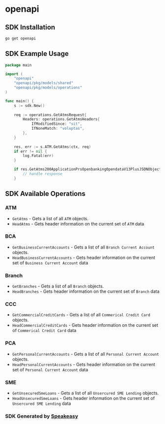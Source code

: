 # openapi

<!-- Start SDK Installation -->
## SDK Installation

```bash
go get openapi
```
<!-- End SDK Installation -->

## SDK Example Usage
<!-- Start SDK Example Usage -->
```go
package main

import (
    "openapi"
    "openapi/pkg/models/shared"
    "openapi/pkg/models/operations"
)

func main() {
    s := sdk.New()
    
    req := operations.GetAtmsRequest{
        Headers: operations.GetAtmsHeaders{
            IfModifiedSince: "sit",
            IfNoneMatch: "voluptas",
        },
    }
    
    res, err := s.ATM.GetAtms(ctx, req)
    if err != nil {
        log.Fatal(err)
    }

    if res.GetAtms200ApplicationPrsOpenbankingOpendataV13PlusJSONObject != nil {
        // handle response
    }
```
<!-- End SDK Example Usage -->

<!-- Start SDK Available Operations -->
## SDK Available Operations

### ATM

* `GetAtms` - Gets a list of all `ATM` objects.
* `HeadAtms` - Gets header information on the current set of `ATM` data

### BCA

* `GetBusinessCurrentAccounts` - Gets a list of all `Branch Current Account` objects.
* `HeadBusinessCurrentAccounts` - Gets header information on the current set of `Business Current Account` data

### Branch

* `GetBranches` - Gets a list of all `Branch` objects.
* `HeadBranches` - Gets header information on the current set of `Branch` data

### CCC

* `GetCommercialCreditCards` - Gets a list of all `Commerical Credit Card` objects.
* `HeadCommercialCreditCards` - Gets header information on the current set of `Commerical Credit Card` data

### PCA

* `GetPersonalCurrentAccounts` - Gets a list of all `Personal Current Account` objects.
* `HeadPersonalCurrentAccounts` - Gets header information on the current set of `Personal Current Account` data

### SME

* `GetUnsecuredSmeLoans` - Gets a list of all `Unsercured SME Lending` objects.
* `HeadUnsecuredSmeLoans` - Gets header information on the current set of `Unsercured SME Lending` data

<!-- End SDK Available Operations -->

### SDK Generated by [Speakeasy](https://docs.speakeasyapi.dev/docs/using-speakeasy/client-sdks)
